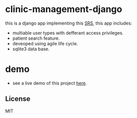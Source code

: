 # clinic-management-django

this is a django app implementing this [SRS](Documentation/SRS.pdf), this app includes:

  - multiable user types with defferant access privileges.
  - patient search feature.
  - deveoped using agile life cycle.
  - sqlite3 data base.

# demo

  - see a live demo of this project [here](http://aazsniper.pythonanywhere.com/).
 


License
----

MIT
